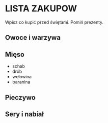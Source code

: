 # LISTA ZAKUPOW

Wpisz co kupić przed świętami. Pomiń prezenty.

## Owoce i warzywa



## Mięso
- schab
- drób
- wołowina
- baranina

## Pieczywo



## Sery i nabiał 



